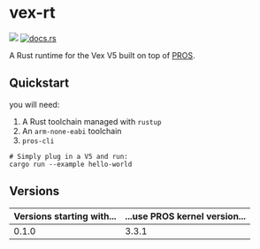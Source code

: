 # vex-rt

[![](https://img.shields.io/crates/v/vex-rt)](https://crates.io/crates/vex-rt)
[![docs.rs](https://docs.rs/vex-rt/badge.svg)](https://docs.rs/vex-rt/)

A Rust runtime for the Vex V5 built on top of [PROS](https://pros.cs.purdue.edu/).

## Quickstart

you will need:
1. A Rust toolchain managed with `rustup`
2. An `arm-none-eabi` toolchain
3. `pros-cli`


```shell
# Simply plug in a V5 and run:
cargo run --example hello-world
```

## Versions

| Versions starting with... | ...use PROS kernel version... |
| ------------------------- | ----------------------------- |
| 0.1.0                     | 3.3.1                         |

